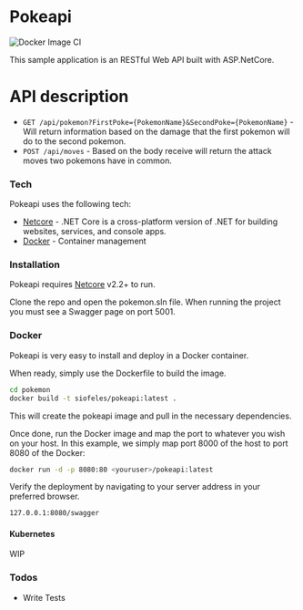 # Pokeapi

![Docker Image CI](https://github.com/SioJL13/pokeapi/workflows/Docker%20Image%20CI/badge.svg)

This sample application is an RESTful Web API built with ASP.NetCore.

# API description
  - `GET /api/pokemon?FirstPoke={PokemonName}&SecondPoke={PokemonName}` - Will return information based on the damage that the first pokemon will do to the second pokemon.
  - `POST /api/moves` - Based on the body receive will return the attack moves two pokemons have in common.

### Tech

Pokeapi uses the following tech:

* [Netcore] - .NET Core is a cross-platform version of .NET for building websites, services, and console apps.
* [Docker] - Container management

### Installation

Pokeapi requires [Netcore] v2.2+ to run.

Clone the repo and open the pokemon.sln file. When running the project you must see a Swagger page on port 5001.

### Docker
Pokeapi is very easy to install and deploy in a Docker container.

When ready, simply use the Dockerfile to build the image.

```sh
cd pokemon
docker build -t siofeles/pokeapi:latest .
```
This will create the pokeapi image and pull in the necessary dependencies.

Once done, run the Docker image and map the port to whatever you wish on your host. In this example, we simply map port 8000 of the host to port 8080 of the Docker:

```sh
docker run -d -p 8080:80 <youruser>/pokeapi:latest
```

Verify the deployment by navigating to your server address in your preferred browser.

```sh
127.0.0.1:8080/swagger
```

#### Kubernetes

WIP


### Todos

 - Write Tests

[//]: # (These are reference links used in the body of this note and get stripped out when the markdown processor does its job. There is no need to format nicely because it shouldn't be seen. Thanks SO - http://stackoverflow.com/questions/4823468/store-comments-in-markdown-syntax)


   [Docker]: <https://www.docker.com/>
   [Netcore]: <https://dotnet.microsoft.com/download>
